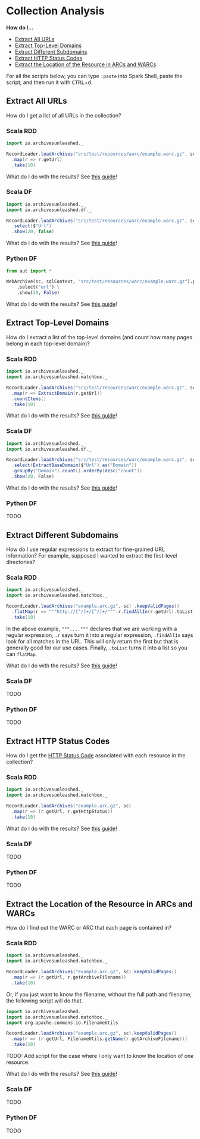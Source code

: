 # Collection Analysis

**How do I...**

- [Extract All URLs](#Extract-All-URLs)
- [Extract Top-Level Domains](#Extract-Top-Level-Domains)
- [Extract Different Subdomains](#Extract-Different-Subdomains)
- [Extract HTTP Status Codes](#Extract-HTTP-Status-Codes)
- [Extract the Location of the Resource in ARCs and WARCs](#Extract-the-Location-of-the-Resource-in-ARCs-and-WARCs)

For all the scripts below, you can type `:paste` into Spark Shell, paste the script, and then run it with <kbd>CTRL</kbd>+<kbd>d</kbd>:

## Extract All URLs

How do I get a list of all URLs in the collection?

### Scala RDD

```scala
import io.archivesunleashed._

RecordLoader.loadArchives("src/test/resources/warc/example.warc.gz", sc).keepValidPages()
  .map(r => r.getUrl)
  .take(10)
```

What do I do with the results? See [this guide](rdd-results.md)!

### Scala DF

```scala
import io.archivesunleashed._
import io.archivesunleashed.df._

RecordLoader.loadArchives("src/test/resources/warc/example.warc.gz", sc).extractValidPagesDF()
  .select($"Url")
  .show(20, false)
```

What do I do with the results? See [this guide](df-results.md)!

### Python DF

```python
from aut import *

WebArchive(sc, sqlContext, "src/test/resources/warc/example.warc.gz").pages() \
    .select("url") \
    .show(20, False)
```

What do I do with the results? See [this guide](df-results.md)!

## Extract Top-Level Domains

How do I extract a list of the top-level domains (and count how many pages belong in each top-level domain)?

### Scala RDD

```scala
import io.archivesunleashed._
import io.archivesunleashed.matchbox._

RecordLoader.loadArchives("src/test/resources/warc/example.warc.gz", sc).keepValidPages()
  .map(r => ExtractDomain(r.getUrl))
  .countItems()
  .take(10)
```

What do I do with the results? See [this guide](rdd-results.md)!

### Scala DF

```scala
import io.archivesunleashed._
import io.archivesunleashed.df._

RecordLoader.loadArchives("src/test/resources/warc/example.warc.gz", sc).extractValidPagesDF()
  .select(ExtractBaseDomain($"Url").as("Domain"))
  .groupBy("Domain").count().orderBy(desc("count"))
  .show(20, False)
```

What do I do with the results? See [this guide](df-results.md)!

### Python DF

TODO

## Extract Different Subdomains

How do I use regular expressions to extract for fine-grained URL information?
For example, supposed I wanted to extract the first-level directories?

### Scala RDD

```scala
import io.archivesunleashed._
import io.archivesunleashed.matchbox._

RecordLoader.loadArchives("example.arc.gz", sc) .keepValidPages()
  .flatMap(r => """http://[^/]+/[^/]+/""".r.findAllIn(r.getUrl).toList)
  .take(10)
```

In the above example, `"""...."""` declares that we are working with a regular expression, `.r` says turn it into a regular expression, `.findAllIn` says look for all matches in the URL. This will only return the first but that is generally good for our use cases. Finally, `.toList` turns it into a list so you can `flatMap`.

What do I do with the results? See [this guide](rdd-results.md)!

### Scala DF

TODO

### Python DF

TODO

## Extract HTTP Status Codes

How do I get the [HTTP Status Code](https://en.wikipedia.org/wiki/List_of_HTTP_status_codes) associated with each resource in the collection?

### Scala RDD

```scala
import io.archivesunleashed._
import io.archivesunleashed.matchbox._

RecordLoader.loadArchives("example.arc.gz", sc)
  .map(r => (r.getUrl, r.getHttpStatus))
  .take(10)
```

What do I do with the results? See [this guide](rdd-results.md)!

### Scala DF

TODO

### Python DF

TODO

## Extract the Location of the Resource in ARCs and WARCs

How do I find out the WARC or ARC that each page is contained in?

### Scala RDD

```scala
import io.archivesunleashed._
import io.archivesunleashed.matchbox._

RecordLoader.loadArchives("example.arc.gz", sc).keepValidPages()
  .map(r => (r.getUrl, r.getArchiveFilename))
  .take(10)
```

Or, if you just want to know the filename, without the full path and filename, the following script will do that.

```scala
import io.archivesunleashed._
import io.archivesunleashed.matchbox._
import org.apache.commons.io.FilenameUtils

RecordLoader.loadArchives("example.arc.gz", sc).keepValidPages()
  .map(r => (r.getUrl, FilenameUtils.getName(r.getArchiveFilename)))
  .take(10)
```

TODO: Add script for the case where I only want to know the location of _one_ resource.

What do I do with the results? See [this guide](rdd-results.md)!

### Scala DF

TODO

### Python DF

TODO
